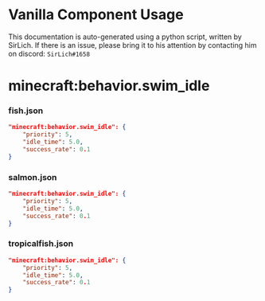 # Vanilla Component Usage
This documentation is auto-generated using a python script, written by SirLich. If there is an issue, please bring it to his attention by contacting him on discord: `SirLich#1658`

# minecraft:behavior.swim_idle
### fish.json
```JSON
"minecraft:behavior.swim_idle": {
    "priority": 5,
    "idle_time": 5.0,
    "success_rate": 0.1
}
```

### salmon.json
```JSON
"minecraft:behavior.swim_idle": {
    "priority": 5,
    "idle_time": 5.0,
    "success_rate": 0.1
}
```

### tropicalfish.json
```JSON
"minecraft:behavior.swim_idle": {
    "priority": 5,
    "idle_time": 5.0,
    "success_rate": 0.1
}
```

